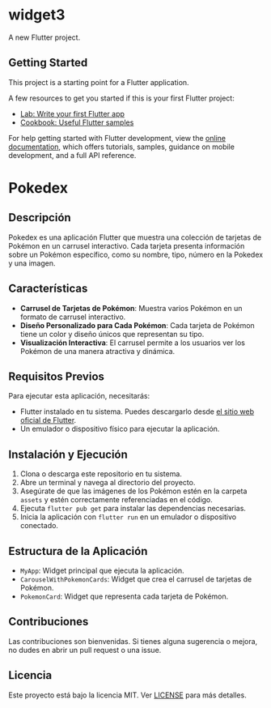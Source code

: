 # widget3

A new Flutter project.

## Getting Started

This project is a starting point for a Flutter application.

A few resources to get you started if this is your first Flutter project:

- [Lab: Write your first Flutter app](https://docs.flutter.dev/get-started/codelab)
- [Cookbook: Useful Flutter samples](https://docs.flutter.dev/cookbook)

For help getting started with Flutter development, view the
[online documentation](https://docs.flutter.dev/), which offers tutorials,
samples, guidance on mobile development, and a full API reference.

# Pokedex

## Descripción

Pokedex es una aplicación Flutter que muestra una colección de tarjetas de Pokémon en un carrusel interactivo. Cada tarjeta presenta información sobre un Pokémon específico, como su nombre, tipo, número en la Pokedex y una imagen.

## Características

- **Carrusel de Tarjetas de Pokémon**: Muestra varios Pokémon en un formato de carrusel interactivo.
- **Diseño Personalizado para Cada Pokémon**: Cada tarjeta de Pokémon tiene un color y diseño únicos que representan su tipo.
- **Visualización Interactiva**: El carrusel permite a los usuarios ver los Pokémon de una manera atractiva y dinámica.

## Requisitos Previos

Para ejecutar esta aplicación, necesitarás:
- Flutter instalado en tu sistema. Puedes descargarlo desde [el sitio web oficial de Flutter](https://flutter.dev/docs/get-started/install).
- Un emulador o dispositivo físico para ejecutar la aplicación.

## Instalación y Ejecución

1. Clona o descarga este repositorio en tu sistema.
2. Abre un terminal y navega al directorio del proyecto.
3. Asegúrate de que las imágenes de los Pokémon estén en la carpeta `assets` y estén correctamente referenciadas en el código.
4. Ejecuta `flutter pub get` para instalar las dependencias necesarias.
5. Inicia la aplicación con `flutter run` en un emulador o dispositivo conectado.

## Estructura de la Aplicación

- `MyApp`: Widget principal que ejecuta la aplicación.
- `CarouselWithPokemonCards`: Widget que crea el carrusel de tarjetas de Pokémon.
- `PokemonCard`: Widget que representa cada tarjeta de Pokémon.

## Contribuciones

Las contribuciones son bienvenidas. Si tienes alguna sugerencia o mejora, no dudes en abrir un pull request o una issue.

## Licencia

Este proyecto está bajo la licencia MIT. Ver [LICENSE](LICENSE) para más detalles.

